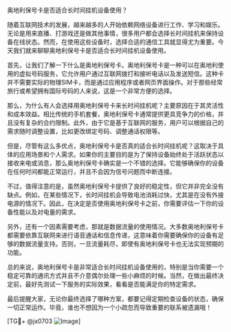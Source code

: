 奥地利保号卡是否适合长时间挂机设备使用？

随着互联网技术的发展，越来越多的人开始依赖网络设备进行工作、学习和娱乐。无论是用来直播、打游戏还是做其他事情，很多用户都会选择长时间挂机来保持设备在线状态。然而，在使用这些设备时，选择合适的通信工具就显得尤为重要。今天我们就来聊聊奥地利保号卡是否适合长时间挂机设备使用。

首先，让我们了解一下什么是奥地利保号卡。奥地利保号卡是一种可以在奥地利使用的虚拟号码服务，它允许用户通过互联网拨打和接听电话以及发送短信。这种卡并不需要实际的物理SIM卡，而是通过应用程序或者网页界面操作。对于那些经常旅行或希望拥有国际号码的人来说，这是一个非常方便的选择。

那么，为什么有人会选择用奥地利保号卡来长时间挂机呢？主要原因在于其灵活性和成本效益。相比传统的手机套餐，奥地利保号卡通常提供更具竞争力的价格，并且没有复杂的合约限制。此外，由于它是基于互联网的服务，用户可以根据自己的需求随时调整设置，比如更改绑定号码、调整通话权限等。

但是，尽管有这么多优点，奥地利保号卡是否真的适合长时间挂机呢？这取决于具体的应用场景和个人需求。如果你的主要目的是为了保持设备始终处于活跃状态以接收来电或消息，那么奥地利保号卡确实是一个不错的选择。它能够确保你的设备在任何时间都能正常运行，并且不会因为信号问题而中断连接。

不过，值得注意的是，虽然奥地利保号卡提供了良好的稳定性，但它并非完全没有缺点。例如，在某些情况下，长时间挂机会导致电池消耗过快，尤其是在没有外接电源的情况下。因此，在决定是否使用奥地利保号卡之前，你需要评估一下你的设备性能以及对电量的需求。

另外，还有一个因素需要考虑，那就是数据流量的使用情况。大多数奥地利保号卡都需要依靠互联网来进行语音通话和信息传递，这意味着你需要确保你的设备有足够的数据流量支持。否则，一旦流量耗尽，即使有奥地利保号卡也无法实现预期的功能。

总的来说，奥地利保号卡是非常适合长时间挂机设备使用的，特别是当你需要一个稳定可靠的通讯方式并且不介意偶尔处理一些小麻烦的时候。当然，在做出最终决定前，最好先测试一下服务的实际效果，看看是否能满足你的特定需求。

最后提醒大家，无论你最终选择了哪种方案，都要记得定期检查设备的状态，确保一切正常运作。毕竟，谁也不想因为一个小疏忽而导致重要的联系被遗漏哦！

[TG💪+ @jx0703 ![Image](https://github.com/user-attachments/assets/dbca1d08-cadb-493c-b0ec-ad6f7a83f270)]